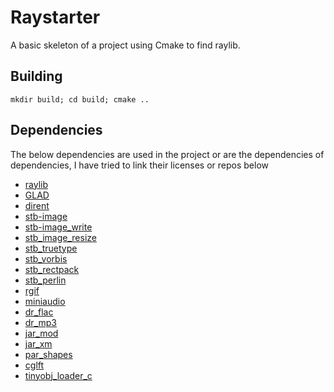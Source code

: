 # Raystarter

A basic skeleton of a project using Cmake to find raylib.

## Building

`mkdir build; cd build; cmake ..`

## Dependencies

The below dependencies are used in the project or are the dependencies
of dependencies, I have tried to link their licenses or repos below

* [raylib](https://github.com/raysan5/raylib/blob/master/LICENSE)
* [GLAD](https://github.com/Dav1dde/glad#whats-the-license-of-glad-generated-code-101)
* [dirent](https://github.com/raysan5/raylib/blob/master/src/external/dirent.h)
* [stb-image](https://github.com/nothings/stb)
* [stb-image_write](https://github.com/nothings/stb)
* [stb_image_resize](https://github.com/nothings/stb)
* [stb_truetype](https://github.com/nothings/stb)
* [stb_vorbis](https://github.com/nothings/stb)
* [stb_rectpack](https://github.com/nothings/stb)
* [stb_perlin](https://github.com/nothings/stb)
* [rgif](https://github.com/charlietangora/gif-h)
* [miniaudio](https://github.com/dr-soft/miniaudio)
* [dr_flac](https://github.com/mackron/dr_libs)
* [dr_mp3](https://github.com/mackron/dr_libs)
* [jar_mod](https://github.com/jfdelnero/HxCModPlayer)
* [jar_xm](https://github.com/Artefact2/libxm)
* [par_shapes](https://github.com/prideout/par/blob/master/par_shapes.h)
* [cglft](https://github.com/jkuhlmann/cgltf)
* [tinyobj_loader_c](https://github.com/syoyo/tinyobjloader-c)
